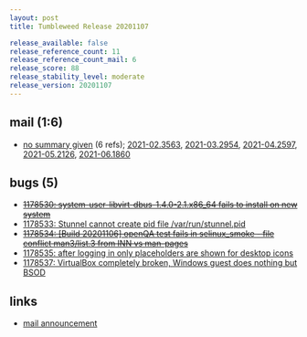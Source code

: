 ```yaml
---
layout: post
title: Tumbleweed Release 20201107

release_available: false
release_reference_count: 11
release_reference_count_mail: 6
release_score: 88
release_stability_level: moderate
release_version: 20201107
---
```


## mail (1:6)

- [no summary given](https://lists.opensuse.org/archives/list/factory@lists.opensuse.org/thread/E267MQNDWMLAZNJRJKJFTIHEHXIZTFPZ) (6 refs); [2021-02.3563](https://lists.opensuse.org/archives/list/factory@lists.opensuse.org/thread/E267MQNDWMLAZNJRJKJFTIHEHXIZTFPZ), [2021-03.2954](https://lists.opensuse.org/archives/list/factory@lists.opensuse.org/thread/E267MQNDWMLAZNJRJKJFTIHEHXIZTFPZ), [2021-04.2597](https://lists.opensuse.org/archives/list/factory@lists.opensuse.org/thread/E267MQNDWMLAZNJRJKJFTIHEHXIZTFPZ), [2021-05.2126](https://lists.opensuse.org/archives/list/factory@lists.opensuse.org/thread/E267MQNDWMLAZNJRJKJFTIHEHXIZTFPZ), [2021-06.1860](https://lists.opensuse.org/archives/list/factory@lists.opensuse.org/thread/E267MQNDWMLAZNJRJKJFTIHEHXIZTFPZ)

## bugs (5)

<!--more-->

- ~~[1178530: system-user-libvirt-dbus-1.4.0-2.1.x86_64 fails to install on new system](https://bugzilla.opensuse.org/show_bug.cgi?id=1178530)~~
- [1178533: Stunnel cannot create pid file /var/run/stunnel.pid](https://bugzilla.opensuse.org/show_bug.cgi?id=1178533)
- ~~[1178534: \[Build 20201106\] openQA test fails in selinux_smoke - file conflict man3/list.3 from INN vs man-pages](https://bugzilla.opensuse.org/show_bug.cgi?id=1178534)~~
- [1178535: after logging in only placeholders are shown for desktop icons](https://bugzilla.opensuse.org/show_bug.cgi?id=1178535)
- [1178537: VirtualBox completely broken, Windows guest does nothing but BSOD](https://bugzilla.opensuse.org/show_bug.cgi?id=1178537)



## links

- [mail announcement](https://lists.opensuse.org/archives/list/factory@lists.opensuse.org/thread/E267MQNDWMLAZNJRJKJFTIHEHXIZTFPZ)
